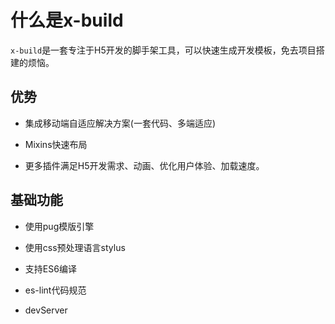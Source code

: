 # 什么是x-build

`x-build`是一套专注于H5开发的脚手架工具，可以快速生成开发模板，免去项目搭建的烦恼。

## 优势

- 集成移动端自适应解决方案(一套代码、多端适应)

- Mixins快速布局

- 更多插件满足H5开发需求、动画、优化用户体验、加载速度。

## 基础功能

- 使用pug模版引擎

- 使用css预处理语言stylus

- 支持ES6编译

- es-lint代码规范

- devServer